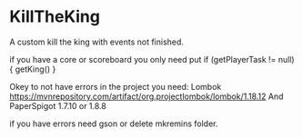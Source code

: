 # KillTheKing
A custom kill the king with events not finished.

if you have a core or scoreboard you only need put
if (getPlayerTask != null){
getKing()
}

Okey to not have errors in the project you need:
Lombok https://mvnrepository.com/artifact/org.projectlombok/lombok/1.18.12 
And PaperSpigot 1.7.10 or 1.8.8

if you have errors need gson or delete mkremins folder.
